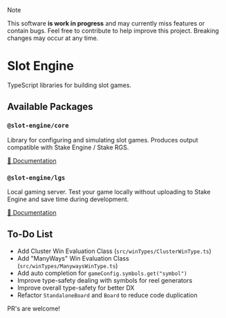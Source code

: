 > [!NOTE]
> This software **is work in progress** and may currently miss features or contain bugs. Feel free to contribute to help improve this project. Breaking changes may occur at any time.

# Slot Engine

TypeScript libraries for building slot games.

## Available Packages

### `@slot-engine/core`

Library for configuring and simulating slot games. Produces output compatible with Stake Engine / Stake RGS.

[📖 Documentation](https://slot-engine.dev/docs/core)  

### `@slot-engine/lgs`

Local gaming server. Test your game locally without uploading to Stake Engine and save time during development.

[📖 Documentation](https://slot-engine.dev/docs/lgs)

## To-Do List
- Add Cluster Win Evaluation Class (`src/winTypes/ClusterWinType.ts`)
- Add "ManyWays" Win Evaluation Class (`src/winTypes/ManywaysWinType.ts`)
- Add auto completion for `gameConfig.symbols.get("symbol")`
- Improve type-safety dealing with symbols for reel generators
- Improve overall type-safety for better DX
- Refactor `StandaloneBoard` and `Board` to reduce code duplication

PR's are welcome!